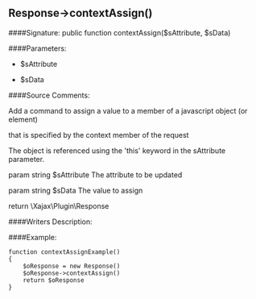 ## Response->contextAssign()

####Signature: public function contextAssign($sAttribute, $sData)

####Parameters:

* $sAttribute

* $sData




####Source Comments:

Add a command to assign a value to a member of a javascript object (or element)

that is specified by the context member of the request



The object is referenced using the 'this' keyword in the sAttribute parameter.



param string		$sAttribute			The attribute to be updated

param string		$sData				The value to assign



return \Xajax\Plugin\Response



####Writers Description:


####Example:
```
function contextAssignExample()
{
    $oResponse = new Response()
    $oResponse->contextAssign()
    return $oResponse
}
```